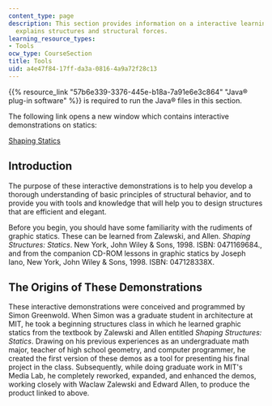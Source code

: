 ```yaml
---
content_type: page
description: This section provides information on a interactive learning tool that
  explains structures and structural forces.
learning_resource_types:
- Tools
ocw_type: CourseSection
title: Tools
uid: a4e47f84-17ff-da3a-0816-4a9a72f28c13
---
```


{{% resource_link "57b6e339-3376-445e-b18a-7a91e6e3c864" "Java® plug-in software" %}} is required to run the Java® files in this section.

The following link opens a new window which contains interactive demonstrations on statics:

[Shaping Statics](/ans7870/4/4.461/f04/module/Start.html)

Introduction
------------

The purpose of these interactive demonstrations is to help you develop a thorough understanding of basic principles of structural behavior, and to provide you with tools and knowledge that will help you to design structures that are efficient and elegant.

Before you begin, you should have some familiarity with the rudiments of graphic statics. These can be learned from Zalewski, and Allen. _Shaping Structures: Statics_. New York, John Wiley & Sons, 1998. ISBN: 0471169684., and from the companion CD-ROM lessons in graphic statics by Joseph Iano, New York, John Wiley & Sons, 1998. ISBN: 047128338X.

The Origins of These Demonstrations
-----------------------------------

These interactive demonstrations were conceived and programmed by Simon Greenwold. When Simon was a graduate student in architecture at MIT, he took a beginning structures class in which he learned graphic statics from the textbook by Zalewski and Allen entitled _Shaping Structures: Statics_. Drawing on his previous experiences as an undergraduate math major, teacher of high school geometry, and computer programmer, he created the first version of these demos as a tool for presenting his final project in the class. Subsequently, while doing graduate work in MIT's Media Lab, he completely reworked, expanded, and enhanced the demos, working closely with Waclaw Zalewski and Edward Allen, to produce the product linked to above.